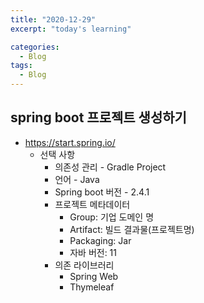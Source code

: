 ```yaml
---
title: "2020-12-29"
excerpt: "today's learning"

categories:
  - Blog
tags:
  - Blog
---
```


## spring boot 프로젝트 생성하기  
  * https://start.spring.io/  
    * 선택 사항  
      * 의존성 관리 - Gradle Project  
      * 언어 - Java  
      * Spring boot 버전 - 2.4.1  
      * 프로젝트 메타데이터  
        * Group: 기업 도메인 명  
        * Artifact: 빌드 결과물(프로젝트명)  
        * Packaging: Jar  
        * 자바 버전: 11  
      * 의존 라이브러리
        * Spring Web  
        * Thymeleaf  
